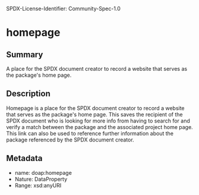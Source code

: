 SPDX-License-Identifier: Community-Spec-1.0

# homepage

## Summary

A place for the SPDX document creator to record a website that serves as the package's home page.

## Description

Homepage is a place for the SPDX document creator to record a website that serves as the package's home page.
This saves the recipient of the SPDX document who is looking for more info from
having to search for and verify a match between the package and the associated project home page.
This link can also be used to reference further information about the package
referenced by the SPDX document creator.

## Metadata

- name: doap:homepage
- Nature: DataProperty
- Range: xsd:anyURI

